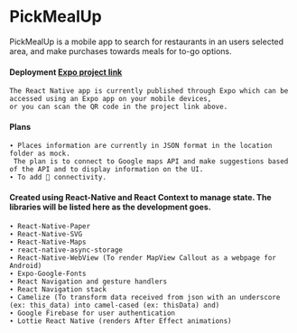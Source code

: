 # PickMealUp

PickMealUp is a mobile app to search for restaurants in an users selected area, and make purchases towards meals for to-go options.

#### Deployment [Expo project link](https://expo.io/@cj20/PickMealUp)

    The React Native app is currently published through Expo which can be accessed using an Expo app on your mobile devices,
    or you can scan the QR code in the project link above.


#### Plans
    ∙ Places information are currently in JSON format in the location folder as mock. 
     The plan is to connect to Google maps API and make suggestions based of the API and to display information on the UI.
    ∙ To add 📸 connectivity.

#### Created using React-Native and React Context to manage state. The libraries will be listed here as the development goes.

    ∙ React-Native-Paper
    ∙ React-Native-SVG
    ∙ React-Native-Maps
    ∙ react-native-async-storage
    ∙ React-Native-WebView (To render MapView Callout as a webpage for Android)
    ∙ Expo-Google-Fonts
    ∙ React Navigation and gesture handlers
    ∙ React Navigation stack
    ∙ Camelize (To transform data received from json with an underscore (ex: this_data) into camel-cased (ex: thisData) and)
    ∙ Google Firebase for user authentication
    ∙ Lottie React Native (renders After Effect animations)
